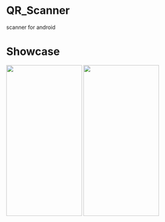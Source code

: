 # QR_Scanner
scanner for android

# Showcase

<img src="https://camo.githubusercontent.com/..." data-canonical-src="https://github.com/blueweidy123/QR_Scanner/blob/master/189930391_185441146803721_7900812688596236886_n.png" width="200" height="400" />

<img src="https://camo.githubusercontent.com/..." data-canonical-src="https://github.com/blueweidy123/QR_Scanner/blob/master/186546143_482373009656462_6857133025909420035_n.png" width="200" height="400" />
